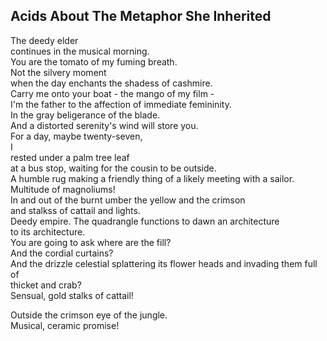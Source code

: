 Acids About The Metaphor She Inherited
--------------------------------------
The deedy elder  
continues in the musical morning.  
You are the tomato of my fuming breath.  
Not the silvery moment  
when the day enchants the shadess of cashmire.  
Carry me onto your boat - the mango of my film -  
I'm the father to the affection of immediate femininity.  
In the gray beligerance of the blade.  
And a distorted serenity's wind will store you.  
For a day, maybe twenty-seven,  
I  
rested under a palm tree leaf  
at a bus stop, waiting for the cousin to be outside.  
A humble rug making a friendly thing of a likely meeting with a sailor.  
Multitude of magnoliums!  
In and out of the burnt umber the yellow and the crimson  
and stalkss of cattail and lights.  
Deedy empire. The quadrangle functions to dawn an architecture  
to its architecture.  
You are going to ask where are the fill?  
And the cordial curtains?  
And the drizzle celestial splattering its flower heads and invading them full of  
thicket and crab?  
Sensual, gold stalks of cattail!  
  
Outside the crimson eye of the jungle.  
Musical, ceramic promise!  
